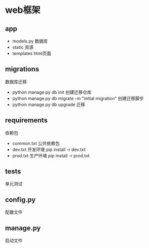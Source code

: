 # web框架

## app
* models.py 数据库
* static 资源
* templates html页面


## migrations
数据库迁移
+ python manage.py db init 创建迁移仓库
+ python manage.py db migrate -m "initial migration" 创建迁移脚步
+ python manage.py db upgrade 迁移

## requirements
依赖包
- common.txt 公共依赖包
- dev.txt 开发环境 pip install -r dev.txt
- prod.txt 生产环境 pip install -r prod.txt

## tests
单元测试

## config.py
配置文件

## manage.py
启动文件

